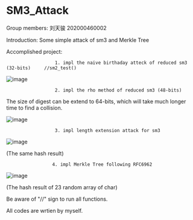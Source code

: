 # SM3_Attack
Group members: 刘天骏 202000460002

Introduction: Some simple attack of sm3 and Merkle Tree

Accomplished project: 

                      1. impl the naive birthaday atteck of reduced sm3 (32-bits)     //sm2_test()
                      
![image](https://user-images.githubusercontent.com/87689532/181863253-0b337b1c-61ea-4d30-9abe-39389f66bf5a.png)
                      
                      2. impl the rho method of reduced sm3 (48-bits)

The size of digest can be extend to 64-bits, which will take much longer time to find a collision.

![image](https://user-images.githubusercontent.com/87689532/181867219-7e7478aa-d26a-460d-ad48-748e0ab1ed92.png)

                      3. impl length extension attack for sm3
                      
![image](https://user-images.githubusercontent.com/87689532/181867400-fd0988c9-5eee-4fc3-9fae-c4f3132dd310.png)

(The same hash result)

                     4. impl Merkle Tree following RFC6962

![image](https://user-images.githubusercontent.com/87689532/181867546-c1187460-f746-474b-b563-00e2d6867b5d.png)

(The hash result of 23 random array of char)

Be aware of "//" sign to run all functions.

All codes are wrtien by myself.
